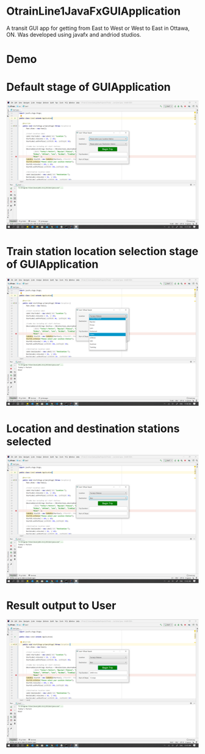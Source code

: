 # OtrainLine1JavaFxGUIApplication
A transit GUI app for getting from East to West or West to East in Ottawa, ON. Was developed using javafx  and andriod studios.

# Demo
# Default stage of GUIApplication
![GUI's default state before users selection is made](./Images/guiDefaultStateImg.png)

# Train station location selection stage of GUIApplication
![GUI's default state before users selection is made](./Images/guiSelectionStateImg.png)

# Location and destination stations selected 
![GUI's default state before users selection is made](./Images/guiSelectedStateImg.png)

# Result output to User
![GUI's default state before users selection is made](./Images/guiResultStateImg.png)
